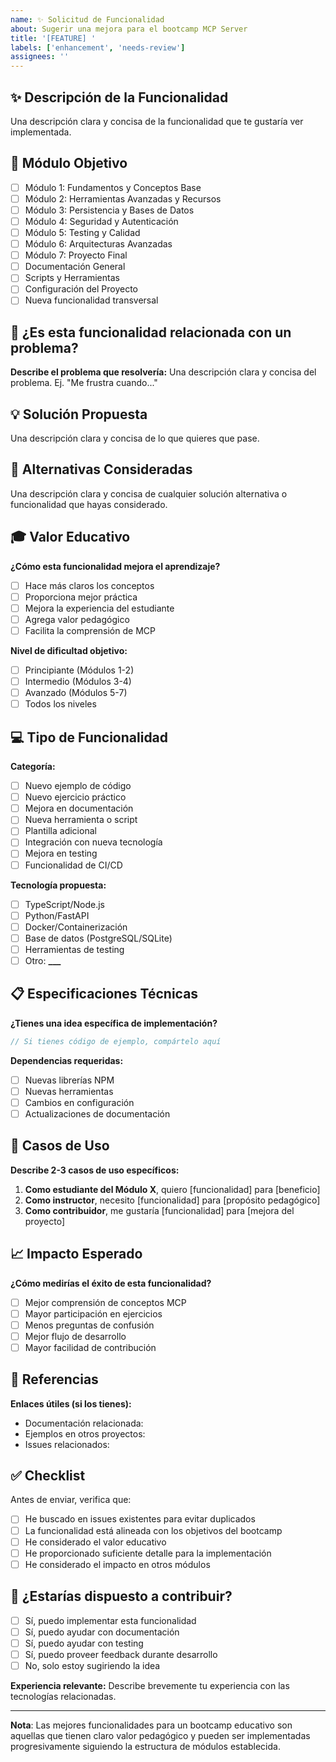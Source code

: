 ```yaml
---
name: ✨ Solicitud de Funcionalidad
about: Sugerir una mejora para el bootcamp MCP Server
title: '[FEATURE] '
labels: ['enhancement', 'needs-review']
assignees: ''
---
```


## ✨ Descripción de la Funcionalidad

Una descripción clara y concisa de la funcionalidad que te gustaría ver implementada.

## 🎯 Módulo Objetivo

- [ ] Módulo 1: Fundamentos y Conceptos Base
- [ ] Módulo 2: Herramientas Avanzadas y Recursos
- [ ] Módulo 3: Persistencia y Bases de Datos
- [ ] Módulo 4: Seguridad y Autenticación
- [ ] Módulo 5: Testing y Calidad
- [ ] Módulo 6: Arquitecturas Avanzadas
- [ ] Módulo 7: Proyecto Final
- [ ] Documentación General
- [ ] Scripts y Herramientas
- [ ] Configuración del Proyecto
- [ ] Nueva funcionalidad transversal

## 🤔 ¿Es esta funcionalidad relacionada con un problema?

**Describe el problema que resolvería:**
Una descripción clara y concisa del problema. Ej. "Me frustra cuando..."

## 💡 Solución Propuesta

Una descripción clara y concisa de lo que quieres que pase.

## 🔄 Alternativas Consideradas

Una descripción clara y concisa de cualquier solución alternativa o funcionalidad que hayas considerado.

## 🎓 Valor Educativo

**¿Cómo esta funcionalidad mejora el aprendizaje?**

- [ ] Hace más claros los conceptos
- [ ] Proporciona mejor práctica
- [ ] Mejora la experiencia del estudiante
- [ ] Agrega valor pedagógico
- [ ] Facilita la comprensión de MCP

**Nivel de dificultad objetivo:**

- [ ] Principiante (Módulos 1-2)
- [ ] Intermedio (Módulos 3-4)
- [ ] Avanzado (Módulos 5-7)
- [ ] Todos los niveles

## 💻 Tipo de Funcionalidad

**Categoría:**

- [ ] Nuevo ejemplo de código
- [ ] Nuevo ejercicio práctico
- [ ] Mejora en documentación
- [ ] Nueva herramienta o script
- [ ] Plantilla adicional
- [ ] Integración con nueva tecnología
- [ ] Mejora en testing
- [ ] Funcionalidad de CI/CD

**Tecnología propuesta:**

- [ ] TypeScript/Node.js
- [ ] Python/FastAPI
- [ ] Docker/Containerización
- [ ] Base de datos (PostgreSQL/SQLite)
- [ ] Herramientas de testing
- [ ] Otro: ****\_\_\_****

## 📋 Especificaciones Técnicas

**¿Tienes una idea específica de implementación?**

```typescript
// Si tienes código de ejemplo, compártelo aquí
```

**Dependencias requeridas:**

- [ ] Nuevas librerías NPM
- [ ] Nuevas herramientas
- [ ] Cambios en configuración
- [ ] Actualizaciones de documentación

## 🎯 Casos de Uso

**Describe 2-3 casos de uso específicos:**

1. **Como estudiante del Módulo X**, quiero [funcionalidad] para [beneficio]
2. **Como instructor**, necesito [funcionalidad] para [propósito pedagógico]
3. **Como contribuidor**, me gustaría [funcionalidad] para [mejora del proyecto]

## 📈 Impacto Esperado

**¿Cómo medirías el éxito de esta funcionalidad?**

- [ ] Mejor comprensión de conceptos MCP
- [ ] Mayor participación en ejercicios
- [ ] Menos preguntas de confusión
- [ ] Mejor flujo de desarrollo
- [ ] Mayor facilidad de contribución

## 🔗 Referencias

**Enlaces útiles (si los tienes):**

- Documentación relacionada:
- Ejemplos en otros proyectos:
- Issues relacionados:

## ✅ Checklist

Antes de enviar, verifica que:

- [ ] He buscado en issues existentes para evitar duplicados
- [ ] La funcionalidad está alineada con los objetivos del bootcamp
- [ ] He considerado el valor educativo
- [ ] He proporcionado suficiente detalle para la implementación
- [ ] He considerado el impacto en otros módulos

## 🤝 ¿Estarías dispuesto a contribuir?

- [ ] Sí, puedo implementar esta funcionalidad
- [ ] Sí, puedo ayudar con documentación
- [ ] Sí, puedo ayudar con testing
- [ ] Sí, puedo proveer feedback durante desarrollo
- [ ] No, solo estoy sugiriendo la idea

**Experiencia relevante:**
Describe brevemente tu experiencia con las tecnologías relacionadas.

---

**Nota**: Las mejores funcionalidades para un bootcamp educativo son aquellas que tienen claro valor pedagógico y pueden ser implementadas progresivamente siguiendo la estructura de módulos establecida.

